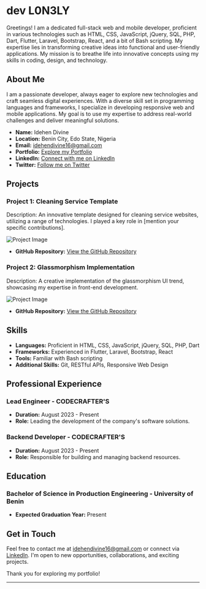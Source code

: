 # dev L0N3LY

Greetings! I am a dedicated full-stack web and mobile developer, proficient in various technologies such as HTML, CSS, JavaScript, jQuery, SQL, PHP, Dart, Flutter, Laravel, Bootstrap, React, and a bit of Bash scripting. My expertise lies in transforming creative ideas into functional and user-friendly applications. My mission is to breathe life into innovative concepts using my skills in coding, design, and technology.

## About Me

I am a passionate developer, always eager to explore new technologies and craft seamless digital experiences. With a diverse skill set in programming languages and frameworks, I specialize in developing responsive web and mobile applications. My goal is to use my expertise to address real-world challenges and deliver meaningful solutions.

- **Name:** Idehen Divine
- **Location:** Benin City, Edo State, Nigeria
- **Email:** [idehendivine16@gmail.com](mailto:idehendivine16@gmail.com)
- **Portfolio:** [Explore my Portfolio](https://idehen-divine.github.io)
- **LinkedIn:** [Connect with me on LinkedIn](https://www.linkedin.com/in/idehen-divine)
- **Twitter:** [Follow me on Twitter](https://twitter.com/idehen_divine/)

## Projects

### Project 1: Cleaning Service Template

Description: An innovative template designed for cleaning service websites, utilizing a range of technologies. I played a key role in [mention your specific contributions].

![Project Image](link/to/project/image.png)

- **GitHub Repository:** [View the GitHub Repository](https://github.com/idehen-divine/clean)

### Project 2: Glassmorphism Implementation

Description: A creative implementation of the glassmorphism UI trend, showcasing my expertise in front-end development.

![Project Image](link/to/project/image.png)

- **GitHub Repository:** [View the GitHub Repository](https://github.com/idehen-divine/glassmorphism)

## Skills

- **Languages:** Proficient in HTML, CSS, JavaScript, jQuery, SQL, PHP, Dart
- **Frameworks:** Experienced in Flutter, Laravel, Bootstrap, React
- **Tools:** Familiar with Bash scripting
- **Additional Skills:** Git, RESTful APIs, Responsive Web Design

## Professional Experience

### Lead Engineer - CODECRAFTER'S
- **Duration:** August 2023 - Present
- **Role:** Leading the development of the company's software solutions.

### Backend Developer - CODECRAFTER'S
- **Duration:** August 2023 - Present
- **Role:** Responsible for building and managing backend resources.

## Education

### Bachelor of Science in Production Engineering - University of Benin
- **Expected Graduation Year:** Present
  
## Get in Touch

Feel free to contact me at [idehendivine16@gmail.com](mailto:idehendivine16@gmail.com) or connect via [LinkedIn](https://www.linkedin.com/in/idehen-divine). I'm open to new opportunities, collaborations, and exciting projects.

Thank you for exploring my portfolio!

---
